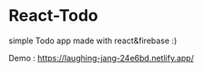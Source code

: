 # React-Todo

simple Todo app made with react&firebase :)

Demo : https://laughing-jang-24e6bd.netlify.app/
